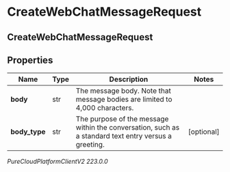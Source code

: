 # CreateWebChatMessageRequest

## CreateWebChatMessageRequest

## Properties

|Name | Type | Description | Notes|
|------------ | ------------- | ------------- | -------------|
| **body** | str | The message body. Note that message bodies are limited to 4,000 characters. | |
| **body_type** | str | The purpose of the message within the conversation, such as a standard text entry versus a greeting. | [optional] |



_PureCloudPlatformClientV2 223.0.0_
